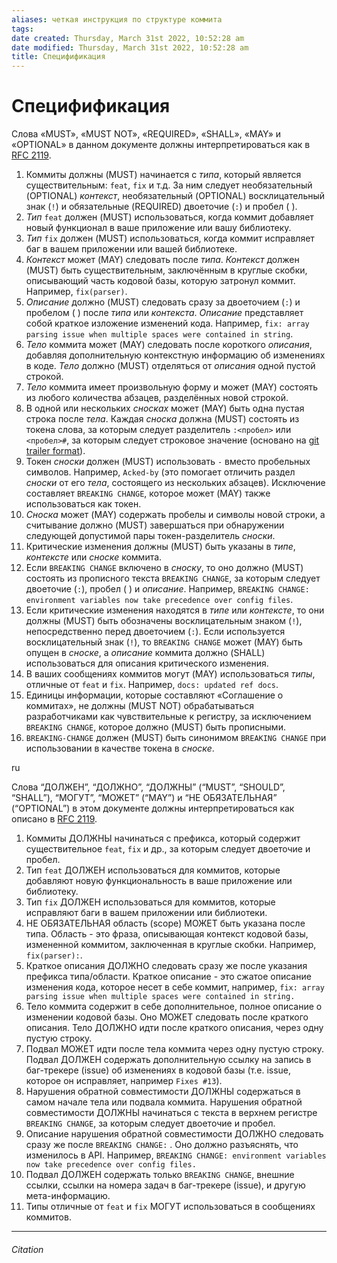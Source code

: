 ```yaml
---
aliases: четкая инструкция по структуре коммита
tags: 
date created: Thursday, March 31st 2022, 10:52:28 am
date modified: Thursday, March 31st 2022, 10:52:28 am
title: Специфификация
---
```


# Специфификация

Слова «MUST», «MUST NOT», «REQUIRED», «SHALL», «MAY» и «OPTIONAL» в данном документе должны интерпретироваться как в [RFC 2119](https://www.ietf.org/rfc/rfc2119.txt).

1.  Коммиты должны (MUST) начинается с _типа_, который является существительным: `feat`, `fix` и т.д. За ним следует необязательный (OPTIONAL) _контекст_, необязательный (OPTIONAL) восклицательный знак (`!`) и обязательные (REQUIRED) двоеточие (`:`) и пробел ( ).
2.  _Тип_ `feat` должен (MUST) использоваться, когда коммит добавляет новый функционал в ваше приложение или вашу библиотеку.
3.  _Тип_ `fix` должен (MUST) использоваться, когда коммит исправляет баг в вашем приложении или вашей библиотеке.
4.  _Контекст_ может (MAY) следовать после _типа_. _Контекст_ должен (MUST) быть существительным, заключённым в круглые скобки, описывающий часть кодовой базы, которую затронул коммит. Например, `fix(parser)`.
5.  _Описание_ должно (MUST) следовать сразу за двоеточием (`:`) и пробелом ( ) после _типа_ или _контекста_. _Описание_ представляет собой краткое изложение изменений кода. Например, `fix: array parsing issue when multiple spaces were contained in string`.
6.  _Тело_ коммита может (MAY) следовать после короткого _описания_, добавляя дополнительную контекстную информацию об изменениях в коде. _Тело_ должно (MUST) отделяться от _описания_ одной пустой строкой.
7.  _Тело_ коммита имеет произвольную форму и может (MAY) состоять из любого количества абзацев, разделённых новой строкой.
8.  В одной или нескольких _сносках_ может (MAY) быть одна пустая строка после _тела_. Каждая _сноска_ должна (MUST) состоять из токена слова, за которым следует разделитель `:<пробел>` или `<пробел>#`, за которым следует строковое значение (основано на [git trailer format](https://git-scm.com/docs/git-interpret-trailers)).
9.  Токен _сноски_ должен (MUST) использовать `-` вместо пробельных символов. Например, `Acked-by` (это помогает отличить раздел _сноски_ от его _тела_, состоящего из нескольких абзацев). Исключение составляет `BREAKING CHANGE`, которое может (MAY) также использоваться как токен.
10.  _Сноска_ может (MAY) содержать пробелы и символы новой строки, а считывание должно (MUST) завершаться при обнаружении следующей допустимой пары токен-разделитель _сноски_.
11.  Критические изменения должны (MUST) быть указаны в _типе_, _контексте_ или _сноске_ коммита.
12.  Если `BREAKING CHANGE` включено в _сноску_, то оно должно (MUST) состоять из прописного текста `BREAKING CHANGE`, за которым следует двоеточие (`:`), пробел ( ) и _описание_. Например, `BREAKING CHANGE: environment variables now take precedence over config files`.
13.  Если критические изменения находятся в _типе_ или _контексте_, то они должны (MUST) быть обозначены восклицательным знаком (`!`), непосредственно перед двоеточием (`:`). Если используется восклицательный знак (`!`), то `BREAKING CHANGE` может (MAY) быть опущен в _сноске_, а _описание_ коммита должно (SHALL) использоваться для описания критического изменения.
14.  В ваших сообщениях коммитов могут (MAY) использоваться _типы_, отличные от `feat` и `fix`. Например, `docs: updated ref docs`.
15.  Единицы информации, которые составляют «Соглашение о коммитах», не должны (MUST NOT) обрабатываться разработчиками как чувствительные к регистру, за исключением `BREAKING CHANGE`, которое должно (MUST) быть прописными.
16.  `BREAKING-CHANGE` должен (MUST) быть синонимом `BREAKING CHANGE` при использовании в качестве токена в _сноске_.

ru

Слова “ДОЛЖЕН”, “ДОЛЖНО”, “ДОЛЖНЫ” (“MUST”, “SHOULD”, “SHALL”), “МОГУТ”, “МОЖЕТ” (“MAY”) и “НЕ ОБЯЗАТЕЛЬНАЯ” (“OPTIONAL”) в этом документе должны интерпретироваться как описано в [RFC 2119](https://www.ietf.org/rfc/rfc2119.txt).

1.  Коммиты ДОЛЖНЫ начинаться с префикса, который содержит существительное `feat`, `fix` и др., за которым следует двоеточие и пробел.
2.  Тип `feat` ДОЛЖЕН использоваться для коммитов, которые добавляют новую функциональность в ваше приложение или библиотеку.
3.  Тип `fix` ДОЛЖЕН использоваться для коммитов, которые исправляют баги в вашем приложении или библиотеки.
4.  НЕ ОБЯЗАТЕЛЬНАЯ область (scope) МОЖЕТ быть указана после типа. Область - это фраза, описывающая контекст кодовой базы, измененной коммитом, заключенная в круглые скобки. Например, `fix(parser):`.
5.  Краткое описания ДОЛЖНО следовать сразу же после указания префикса типа/области. Краткое описание - это сжатое описание изменения кода, которое несет в себе коммит, например, `fix: array parsing issue when multiple spaces were contained in string.`
6.  Тело коммита содержит в себе дополнительное, полное описание о изменении кодовой базы. Оно МОЖЕТ следовать после краткого описания. Тело ДОЛЖНО идти после краткого описания, через одну пустую строку.
7.  Подвал МОЖЕТ идти после тела коммита через одну пустую строку. Подвал ДОЛЖЕН содержать дополнительную ссылку на запись в баг-трекере (issue) об изменениях в кодовой базы (т.е. issue, которое он исправляет, например `Fixes #13`).
8.  Нарушения обратной совместимости ДОЛЖНЫ содержаться в самом начале тела или подвала коммита. Нарушения обратной совместимости ДОЛЖНЫ начинаться с текста в верхнем регистре `BREAKING CHANGE`, за которым следует двоеточие и пробел.
9.  Описание нарушения обратной совместимости ДОЛЖНО следовать сразу же после `BREAKING CHANGE:` . Оно должно разъяснять, что изменилось в API. Например, `BREAKING CHANGE: environment variables now take precedence over config files.`
10.  Подвал ДОЛЖЕН содержать только `BREAKING CHANGE`, внешние ссылки, ссылки на номера задач в баг-трекере (issue), и другую мета-информацию.
11.  Типы отличные от `feat` и `fix` МОГУТ использоваться в сообщениях коммитов.

---

###### Citation
